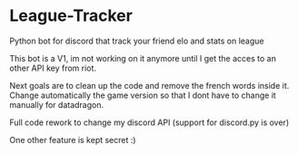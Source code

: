 # League-Tracker
Python bot for discord that track your friend elo and stats on league

This bot is a V1, im not working on it anymore until I get the acces to an other API key from riot.

Next goals are to clean up the code and remove the french words inside it.
Change automatically the game version so that I dont have to change it manually for datadragon.

Full code rework to change my discord API (support for discord.py is over) 

One other feature is kept secret :) 

